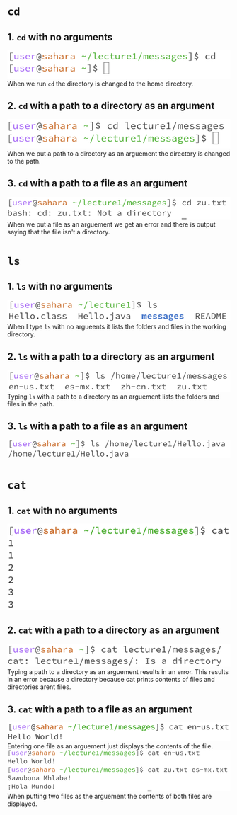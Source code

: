 # ```cd```
## 1. ```cd``` with no arguments
![Image](cd4.png)
 <br> 
When we run ```cd``` the directory is changed to the home directory.
## 2. ```cd``` with a path to a directory as an argument
![Image](cd2.png)
<br> 
When we put a path to a directory as an arguement the directory is changed to the path.
## 3. ```cd``` with a path to a file as an argument
![Image](cd3.png)
<br> 
When we put a file as an arguement we get an error and there is output saying that the file isn't a directory.
# ```ls```
## 1. ```ls``` with no arguments
![Image](ls1.png)
<br> 
When I type ```ls``` with no argueents it lists the folders and files in the working directory.
## 2. ```ls``` with a path to a directory as an argument
![Image](ls2.png)
<br> 
Typing ```ls``` with a path to a directory as an arguement lists the folders and files in the path.
## 3. ```ls``` with a path to a file as an argument
![Image](ls3.png)
<br> 
# ```cat```
## 1. ```cat``` with no arguments
![Image](cat1.png)
<br> 

## 2. ```cat``` with a path to a directory as an argument
![Image](cat2.png)
<br> 
Typing a path to a directory as an arguement results in an error. This results in an error because a directory because cat prints contents of files and directories arent files.
## 3. ```cat``` with a path to a file as an argument
![Image](cat4.png)
<br> 
Entering one file as an arguement just displays the contents of the file.
![Image](cat3.png)
<br> 
When putting two files as the arguement the contents of both files are displayed.
